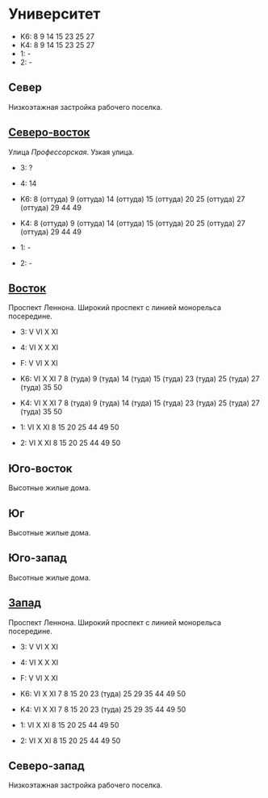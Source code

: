 # Университет

* K6:   8   9   14  15  23
        25  27
* K4:   8   9   14  15  23
        25  27
* 1:    -
* 2:    -

## Север

Низкоэтажная застройка рабочего поселка.

## [Северо-восток](./10570097.md)

Улица *Профессорская*.
Узкая улица.

* 3:    ?
* 4:    14

* K6:   8 (оттуда)  9 (оттуда)  14 (оттуда) 15 (оттуда) 20
        25 (оттуда) 27 (оттуда) 29  44  49
* K4:   8 (оттуда)  9 (оттуда)  14 (оттуда) 15 (оттуда) 20
        25 (оттуда) 27 (оттуда) 29  44  49
* 1:    -
* 2:    -

## [Восток](./10570100.md)

Проспект Леннона.
Широкий проспект с линией монорельса посередине.

* 3:    V   VI  X   XI
* 4:    VI  X   X   XI
* F:    V   VI  X   XI

* K6:   VI  X   XI
        7   8 (туда)    9 (туда)    14 (туда)   15 (туда)
        23 (туда)   25 (туда)   27 (туда)   35  50
* K4:   VI  X   XI
        7   8 (туда)    9 (туда)    14 (туда)   15 (туда)
        23 (туда)   25 (туда)   27 (туда)   35  50
* 1:    VI  X   XI
        8   15  20  25  44  49  50
* 2:    VI  X   XI
        8   15  20  25  44  49  50

## Юго-восток

Высотные жилые дома.

## Юг

Высотные жилые дома.

## Юго-запад

Высотные жилые дома.

## [Запад](./10560100.md)

Проспект Леннона.
Широкий проспект с линией монорельса посередине.

* 3:    V   VI  X   XI
* 4:    VI  X   X   XI
* F:    V   VI  X   XI

* K6:   VI  X   XI
        7   8   15  20  23 (туда)   25  29  35  44  49  50
* K4:   VI  X   XI
        7   8   15  20  23 (туда)   25  29  35  44  49  50
* 1:    VI  X   XI
        8   15  20  25  44  49  50
* 2:    VI  X   XI
        8   15  20  25  44  49  50

## Северо-запад

Низкоэтажная застройка рабочего поселка.
